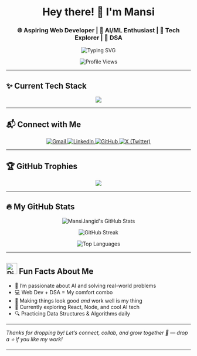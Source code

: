 <h1 align="center">Hey there! 👋 I'm Mansi</h1>
<h3 align="center">🌐 Aspiring Web Developer | 🤖 AI/ML Enthusiast  | 🚀 Tech Explorer | 🧠 DSA </h3>

<p align="center">
  <img src="https://readme-typing-svg.demolab.com?font=Fira+Code&weight=500&size=24&pause=1000&center=true&vCenter=true&width=435&lines=Hi+I'm+Mansi+%F0%9F%91%8B;I+love+Web+Dev+and+AI+%F0%9F%A4%96;DSA+is+my+daily+brain+gym+%F0%9F%A7%AA;Always+curious+to+learn+%F0%9F%92%AB" alt="Typing SVG" />
</p>

<p align="center">
  <img src="https://komarev.com/ghpvc/?username=MansiJangid&label=Profile+Views&color=brightgreen&style=flat" alt="Profile Views" />
</p>

---

## ✨ Current Tech Stack

<p align="center">
  <img src="https://skillicons.dev/icons?i=html,css,js,react,nodejs,tailwind,cpp,git,github" />
</p>

---

## 📬 Connect with Me

<p align="center">
  <a href="mailto:mansi000025@gmail.com" target="_blank">
    <img src="https://img.shields.io/badge/Gmail-D14836?style=for-the-badge&logo=gmail&logoColor=white" alt="Gmail"/>
  </a>
  <a href="https://www.linkedin.com/in/mansi-b4533b203/" target="_blank">
    <img src="https://img.shields.io/badge/LinkedIn-0A66C2?style=for-the-badge&logo=linkedin&logoColor=white" alt="LinkedIn"/>
  </a>
  <a href="https://github.com/MansiJangid" target="_blank">
    <img src="https://img.shields.io/badge/GitHub-181717?style=for-the-badge&logo=github&logoColor=white" alt="GitHub"/>
  </a>
  <a href="https://x.com/Mansi6101448259" target="_blank">
    <img src="https://img.shields.io/badge/X-000000?style=for-the-badge&logo=twitter&logoColor=white" alt="X (Twitter)"/>
  </a>
</p>

---

## 🏆 GitHub Trophies

<p align="center">
  <img src="https://github-profile-trophy.vercel.app/?username=MansiJangid&theme=radical&no-frame=true&no-bg=true&margin-w=15" />
</p>

---

## 🔥 My GitHub Stats

<p align="center">
  <img src="https://github-readme-stats.vercel.app/api?username=MansiJangid&show_icons=true&theme=radical" alt="MansiJangid's GitHub Stats" />
</p>

<p align="center">
  <img src="https://github-readme-streak-stats.herokuapp.com?user=MansiJangid&theme=radical" alt="GitHub Streak" />
</p>

<p align="center">
  <img src="https://github-readme-stats.vercel.app/api/top-langs/?username=MansiJangid&layout=compact&theme=radical" alt="Top Languages" />
</p>

---

##  <img src="https://media.giphy.com/media/1ynCEtlgMPAeNAqdnu/giphy.gif" width="30" alt="Pixel Coding" /> Fun Facts About Me

- 🧠 I’m passionate about AI and solving real-world problems  
- 💻 Web Dev + DSA = My comfort combo  
- 🎨 Making things look good *and* work well is my thing  
- 🌟 Currently exploring React, Node, and cool AI tech
- 🔍 Practicing Data Structures & Algorithms daily 

---

_Thanks for dropping by! Let’s connect, collab, and grow together 🌱 — drop a ⭐️ if you like my work!_

---

